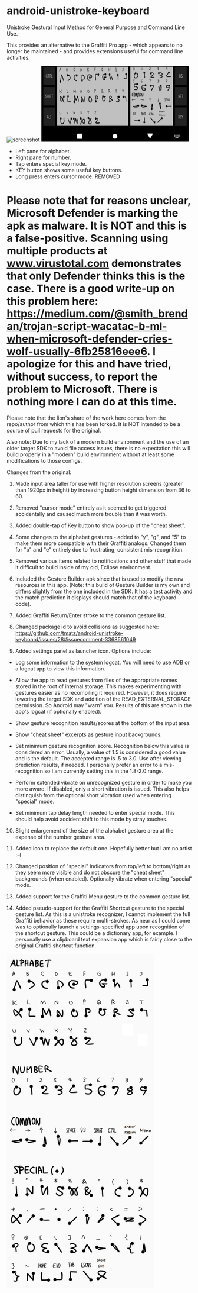 # android-unistroke-keyboard

Unistroke Gestural Input Method for General Purpose and Command Line Use.

This provides an alternative to the Graffiti Pro app - which appears to no longer be maintained - and provides extensions useful for command line activities.

<img alt="screenshot" src="./docs/images/screenshot.png" width="400px">
<img alt="screenshot" src="./docs/images/screenshot2.png" width="400px">

* Left pane for alphabet.
* Right pane for number.
* Tap enters special key mode.
* KEY button shows some useful key buttons.
* Long press enters cursor mode. REMOVED

# Please note that for reasons unclear, Microsoft Defender is marking the apk as malware. It is NOT and this is a false-positive. Scanning using multiple products at www.virustotal.com demonstrates that only Defender thinks this is the case. There is a good write-up on this problem here: https://medium.com/@smith_brendan/trojan-script-wacatac-b-ml-when-microsoft-defender-cries-wolf-usually-6fb25816eee6. I apologize for this and have tried, without success, to report the problem to Microsoft. There is nothing more I can do at this time.

Please note that the lion's share of the work here comes from the repo/author from which this has been forked. It is NOT intended to be a source of pull requests for the original.

Also note: Due to my lack of a modern build environment and the use of an older target SDK to avoid file access issues, there is no expectation this will build properly in a "modern" build environment without at least some modifications to those configs.

Changes from the original:

1. Made input area taller for use with higher resolution screens (greater than 1920px in height) by increasing button height dimension from 36 to 60.

2. Removed "cursor mode" entirely as it seemed to get triggered accidentally and caused much more trouble than it was worth.

3. Added double-tap of Key button to show pop-up of the "cheat sheet".

4. Some changes to the alphabet gestures - added to "y", "g", and "5" to make them more compatible with their Graffiti analogs. Changed them for "b" and "e" entirely due to frustrating, consistent mis-recognition.

5. Removed various items related to notifications and other stuff that made it difficult to build inside of my old, Eclipse environment.

6. Included the Gesture Builder apk since that is used to modify the raw resources in this app. (Note: this build of Gesture Builder is my own and differs slightly from the one included in the SDK. It has a test activity and the match prediction it displays
should match that of the keyboard code).

7. Added Graffiti Return/Enter stroke to the common gesture list.

8. Changed package id to avoid collisions as suggested here: https://github.com/tmatz/android-unistroke-keyboard/issues/28#issuecomment-3368561049

9. Added settings panel as launcher icon. Options include:

 * Log some information to the system logcat. You will need to use ADB or a logcat app to view this information.

 * Allow the app to read gestures from files of the appropriate names stored in the root of internal storage. This makes experimenting with gestures easier as no recompiling it required. However, it does require lowering the target SDK and addition of
the READ_EXTERNAL_STORAGE permission. So Android may "warn" you. Results of this are shown in the app's logcat (if optionally enabled).

 * Show gesture recognition results/scores at the bottom of the input area.

 * Show "cheat sheet" excerpts as gesture input backgrounds.

 * Set minimum gesture recognition score. Recognition below this value is considered an error. Usually, a value of 1.5 is considered a good value and is the default. The accepted range is .5 to 3.0. Use after viewing prediction results, if needed. I
personally prefer an error to a mis-recognition so I am currently setting this in the 1.8-2.0 range.

 * Perform extended vibrate on unrecognized gesture in order to make you more aware. If disabled, only a short vibration is issued. This also helps distinguish from the optional short vibration used when entering "special" mode.

 * Set minimum tap delay length needed to enter special mode. This should help avoid accident shift to this mode by stray touches.

10. Slight enlargement of the size of the alphabet gesture area at the expense of the number gesture area.

11. Added icon to replace the default one. Hopefully better but I am no artist :-(

12. Changed position of "special" indicators from top/left to bottom/right as they seem more visible and do not obscure the "cheat sheet" backgrounds (when enabled). Optionally vibrate when entering "special" mode.

13. Added support for the Graffiti Menu gesture to the common gesture list.

14. Added pseudo-support for the Graffiti Shortcut gesture to the special gesture list. As this is a unistroke recognizer, I cannot implement the full Graffiti behavior as these require multi-strokes. As near as I could come was to optionally launch a
settings-specified app upon recognition of the shortcut gesture. This could be a dictionary app, for example. I personally use a clipboard text expansion app which is fairly close to the original Graffiti shortcut function.

<img alt="gesture" src="./docs/images/gesture.png" width="400px">
